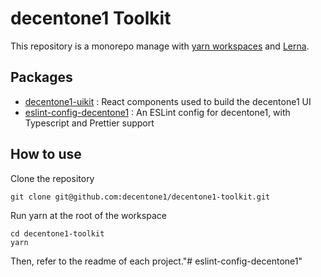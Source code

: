 # decentone1 Toolkit

This repository is a monorepo manage with [yarn workspaces](https://classic.yarnpkg.com/en/docs/workspaces/) and [Lerna](https://lerna.js.org/). 

## Packages

- [decentone1-uikit](https://github.com/decentone1/decentone1-toolkit/tree/master/packages/decentone1-uikit) : React components used to build the decentone1 UI
- [eslint-config-decentone1](https://github.com/decentone1/decentone1-toolkit/tree/master/packages/eslint-config-decentone1) : An ESLint config for decentone1, with Typescript and Prettier support

## How to use

Clone the repository 

```
git clone git@github.com:decentone1/decentone1-toolkit.git
```

Run yarn at the root of the workspace

```
cd decentone1-toolkit
yarn
```

Then, refer to the readme of each project."# eslint-config-decentone1" 
